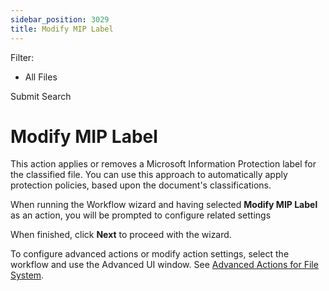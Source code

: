 ```yaml
---
sidebar_position: 3029
title: Modify MIP Label
---
```


Filter: 

* All Files

Submit Search

# Modify MIP Label

This action applies or removes a Microsoft Information Protection label for the classified file. You can use this approach to automatically apply protection policies, based upon the document's classifications.

When running the Workflow wizard and having selected **Modify MIP Label** as an action, you will be prompted to configure related settings

When finished, click **Next** to proceed with the wizard.

To configure advanced actions or modify action settings, select the workflow and use the Advanced UI window. See [Advanced Actions for File System](../AdvancedWindow/Files).